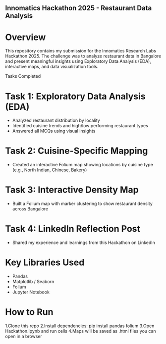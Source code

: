 ## Innomatics Hackathon 2025 - Restaurant Data Analysis

# Overview 
This repository contains my submission for the Innomatics Research Labs Hackathon 2025. The challenge was to analyze restaurant data in Bangalore and present meaningful insights using Exploratory Data Analysis (EDA), interactive maps, and data visualization tools.

Tasks Completed

# Task 1: Exploratory Data Analysis (EDA)
  - Analyzed restaurant distribution by locality
  - Identified cuisine trends and high/low performing restaurant types
  - Answered all MCQs using visual insights

# Task 2: Cuisine-Specific Mapping
  - Created an interactive Folium map showing locations by cuisine type (e.g., North Indian, Chinese, Bakery)

# Task 3: Interactive Density Map
  - Built a Folium map with marker clustering to show restaurant density across Bangalore

# Task 4: LinkedIn Reflection Post
  - Shared my experience and learnings from this Hackathon on LinkedIn
    
# Key Libraries Used
  - Pandas
  - Matplotlib / Seaborn
  - Folium
  - Jupyter Notebook

# How to Run
  1.Clone this repo
  2.Install dependencies: pip install pandas folium
  3.Open Hackathon.ipynb and run cells
  4.Maps will be saved as .html files you can open in a browser
